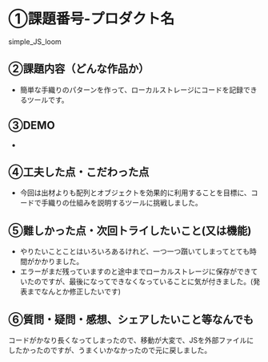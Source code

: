 # ①課題番号-プロダクト名
simple_JS_loom
## ②課題内容（どんな作品か）

- 簡単な手織りのパターンを作って、ローカルストレージにコードを記録できるツールです。

## ③DEMO
- 

## ④工夫した点・こだわった点

- 今回は出材よりも配列とオブジェクトを効果的に利用することを目標に、コードで手織りの仕組みを説明するツールに挑戦しました。

## ⑤難しかった点・次回トライしたいこと(又は機能)

- やりたいことことはいろいろあるけれど、一つ一つ躓いてしまってとても時間がかかりました。
- エラーがまだ残っていますのと途中までローカルストレージに保存ができていたのですが、最後になってできなくなっていることに気が付きました。(発表までなんとか修正したいです)

## ⑥質問・疑問・感想、シェアしたいこと等なんでも

コードがかなり長くなってしまったので、移動が大変で、JSを外部ファイルにしたかったのですが、うまくいかなかったので元に戻しました。
